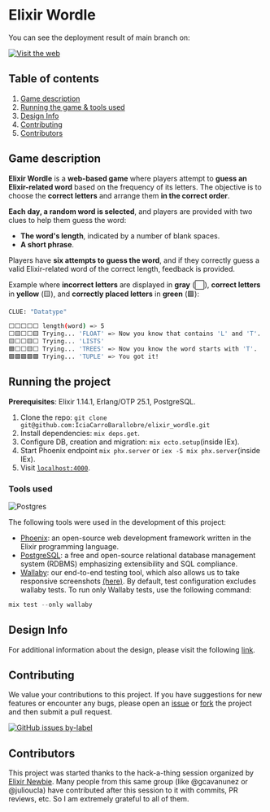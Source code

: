 # Elixir Wordle
You can see the deployment result of main branch on:

<a href="https://elixir-wordle.fly.dev/">
<img src="https://img.shields.io/badge/-Elixir%20Wordle-purple"
alt="Visit the web">
</a>
            
## Table of contents

1. [Game description](#game-description)
2. [Running the game & tools used](#running-the-project)
3. [Design Info](#design-info)
4. [Contributing](#contributing)
5. [Contributors](#contributors)

## Game description

**Elixir Wordle** is a **web-based game** where players attempt to **guess an Elixir-related word** based on the frequency of its letters. The objective is to choose the **correct letters** and arrange them **in the correct order**.

**Each day, a random word is selected**, and players are provided with two clues to help them guess the word:

- **The word's length**, indicated by a number of blank spaces.
- **A short phrase**.

Players have **six attempts to guess the word**, and if they correctly guess a valid Elixir-related word of the correct length, feedback is provided.

Example where **incorrect letters** are displayed in **gray** (⬜), **correct letters** in **yellow** (🟨), and **correctly placed letters** in **green** (🟩):

```bash
CLUE: "Datatype"

⬜⬜⬜⬜⬜ length(word) => 5 
⬜🟨⬜⬜🟨 Trying... 'FLOAT' => Now you know that contains 'L' and 'T'.
🟨⬜⬜🟨⬜ Trying... 'LISTS'
🟩⬜⬜🟨⬜ Trying... 'TREES' => Now you know the word starts with 'T'.
🟩🟩🟩🟩🟩 Trying... 'TUPLE' => You got it!
```

## Running the project

**Prerequisites**: Elixir 1.14.1, Erlang/OTP 25.1, PostgreSQL.

1. Clone the repo: `git clone git@github.com:IciaCarroBarallobre/elixir_wordle.git`
2. Install dependencies: `mix deps.get`.
3. Configure DB, creation and migration:  `mix ecto.setup`(inside IEx).
4. Start Phoenix endpoint `mix phx.server` or `iex -S mix phx.server`(inside IEx).
5. Visit [`localhost:4000`](http://localhost:4000).

### Tools used
![Postgres](https://img.shields.io/badge/postgres-%23316192.svg?style=for-the-badge&logo=postgresql&logoColor=white)

The following tools were used in the development of this project:

- [Phoenix](https://www.phoenixframework.org/): an open-source web development framework written in the Elixir programming language.
- [PostgreSQL](https://www.postgresql.org/):  a free and open-source relational database management system (RDBMS) emphasizing extensibility and SQL compliance.
- [Wallaby](https://github.com/elixir-wallaby/wallaby): our end-to-end testing tool, which also allows us to take responsive screenshots [(here)](./docs/design.md). By default, test configuration excludes wallaby tests. To run only Wallaby tests, use the following command:

```elixir
mix test --only wallaby
```

## Design Info

For additional information about the design, please visit the following [link](./docs/design.md).

## Contributing

We value your contributions to this project. If you have suggestions for new features or encounter any bugs, please open an [issue](https://github.com/IciaCarroBarallobre/elixir_wordle/issues) or [fork](https://github.com/IciaCarroBarallobre/elixir_wordle/forks) the project and then submit a pull request.

[![GitHub issues by-label](https://img.shields.io/github/issues/badges/shields/good%20first%20issue)](https://github.com/badges/shields/issues?q=is%3Aissue+is%3Aopen+label%3A%22good+first+issue%22)

## Contributors

This project was started thanks to the hack-a-thing session organized by [Elixir Newbie](https://www.elixirnewbie.com/). Many people from this same group (like @gcavanunez or @julioucla) have contributed after this session to it with commits, PR reviews, etc. So I am extremely grateful to all of them.
